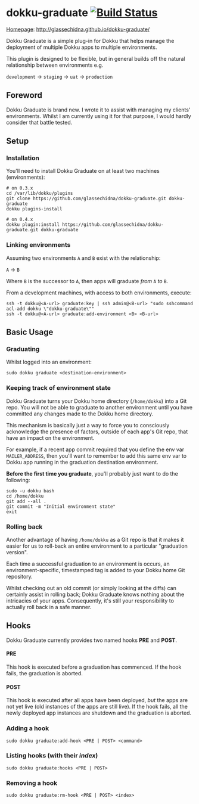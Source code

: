 # dokku-graduate [![Build Status](https://img.shields.io/travis/glassechidna/dokku-graduate.svg?branch=master "Build Status")](https://travis-ci.org/glassechidna/dokku-graduate)

[Homepage](http://glassechidna.github.io/dokku-graduate/): http://glassechidna.github.io/dokku-graduate/

Dokku Graduate is a simple plug-in for Dokku that helps manage the deployment of multiple Dokku apps to multiple environments.

This plugin is designed to be flexible, but in general builds off the natural
relationship between environments e.g.

```development``` -> ```staging``` -> ```uat```  -> ```production```

## Foreword

Dokku Graduate is brand new. I wrote it to assist with managing my clients'
environments. Whilst I am currently using it for that purpose, I would hardly
consider that battle tested.

## Setup

### Installation

You'll need to install Dokku Graduate on at least two machines (environments):

```shell
# on 0.3.x
cd /var/lib/dokku/plugins
git clone https://github.com/glassechidna/dokku-graduate.git dokku-graduate
dokku plugins-install

# on 0.4.x
dokku plugin:install https://github.com/glassechidna/dokku-graduate.git dokku-graduate
```

### Linking environments

Assuming two environments ```A``` and ```B``` exist with the relationship:

```A``` -> ```B```

Where ```B``` is the successor to ```A```, then apps will graduate *from*
```A``` *to* ```B```.

From a development machines, with access to both environments, execute:

    ssh -t dokku@<A-url> graduate:key | ssh admin@<B-url> "sudo sshcommand acl-add dokku \"dokku-graduate\""
    ssh -t dokku@<A-url> graduate:add-environment <B> <B-url>

## Basic Usage

### Graduating

Whilst logged into an environment:

    sudo dokku graduate <destination-environment>

### Keeping track of environment state

Dokku Graduate turns your Dokku home directory (```/home/dokku```) into a Git
repo. You will not be able to graduate to another environment until you have
committed any changes made to the Dokku home directory.

This mechanism is basically just a way to force you to consciously acknowledge
the presence of factors, outside of each app's Git repo, that have an impact on
the environment.

For example, if a recent app commit required that you define the env var
```MAILER_ADDRESS```, then you'll want to remember to add this same env var to
Dokku app running in the graduation destination environment.

**Before the first time you graduate**, you'll probably just want to do the
following:

    sudo -u dokku bash
    cd /home/dokku
    git add --all .
    git commit -m "Initial environment state"
    exit

### Rolling back

Another advantage of having ```/home/dokku``` as a Git repo is that it makes it
easier for us to roll-back an entire environment to a particular "graduation
version".

Each time a successful graduation to an environment is occurs, an
environment-specific, timestamped tag is added to your Dokku home Git
repository.

Whilst checking out an old commit (or simply looking at the diffs) can certainly
assist in rolling back; Dokku Graduate knows nothing about the intricacies of
your apps. Consequently, it's still your responsibility to actually roll back in
a safe manner.

## Hooks

Dokku Graduate currently provides two named hooks **PRE** and **POST**.

#### PRE

This hook is executed before a graduation has commenced. If the hook fails, the
graduation is aborted.

#### POST

This hook is executed after all apps have been deployed, *but* the apps are not
yet live (old instances of the apps are still live). If the hook fails, all the
newly deployed app instances are shutdown and the graduation is aborted.

### Adding a hook

    sudo dokku graduate:add-hook <PRE | POST> <command>

### Listing hooks (with their *index*)

    sudo dokku graduate:hooks <PRE | POST>

### Removing a hook

    sudo dokku graduate:rm-hook <PRE | POST> <index>
